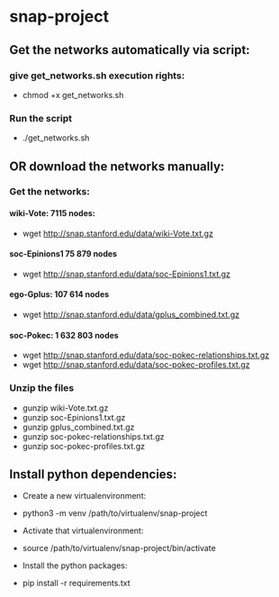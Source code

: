 # snap-project

## Get the networks automatically via script:
### give get_networks.sh execution rights:
* chmod +x get_networks.sh
### Run the script
* ./get_networks.sh

## OR download the networks manually:

### Get the networks:

#### wiki-Vote: 7115 nodes:
* wget http://snap.stanford.edu/data/wiki-Vote.txt.gz
#### soc-Epinions1 75 879 nodes
* wget http://snap.stanford.edu/data/soc-Epinions1.txt.gz
#### ego-Gplus: 107 614 nodes
* wget http://snap.stanford.edu/data/gplus_combined.txt.gz
#### soc-Pokec: 1 632 803 nodes
* wget http://snap.stanford.edu/data/soc-pokec-relationships.txt.gz
* wget http://snap.stanford.edu/data/soc-pokec-profiles.txt.gz

### Unzip the files
* gunzip wiki-Vote.txt.gz
* gunzip soc-Epinions1.txt.gz
* gunzip gplus_combined.txt.gz
* gunzip soc-pokec-relationships.txt.gz
* gunzip soc-pokec-profiles.txt.gz


## Install python dependencies:
- Create a new virtualenvironment:
* python3 -m venv /path/to/virtualenv/snap-project
- Activate that virtualenvironment:
* source /path/to/virtualenv/snap-project/bin/activate
- Install the python packages:
* pip install -r requirements.txt
